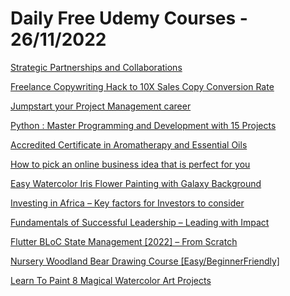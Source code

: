 # Daily Free Udemy Courses - 26/11/2022

[Strategic Partnerships and Collaborations](https://www.udemy.com/course/strategic-partnerships-and-collaborations/?couponCode=STRATEGICPARTNER)
[Freelance Copywriting Hack to 10X Sales Copy Conversion Rate](https://www.udemy.com/course/freelance-copywriting-hack-to-10x-sales-copy-conversion-rate/?couponCode=10X-SALES-2022)
[Jumpstart your Project Management career](https://www.udemy.com/course/jumpstart-your-project-management-career/?couponCode=BLACKFRIDAY)
[Python : Master Programming and Development with 15 Projects](https://www.udemy.com/course/python-complete-bootcamp-2019-learn-by-applying-knowledge/?couponCode=NOVE00002)
[Accredited Certificate in Aromatherapy and Essential Oils](https://www.udemy.com/course/aromatherapy-essential-oils-perfume-incense-masterclass-certificate/?couponCode=UR-GIFT)
[How to pick an online business idea that is perfect for you](https://www.udemy.com/course/how-to-pick-an-online-business-idea-that-is-perfect-for-you/?couponCode=CDBAE7DD94157AD8C6E4)
[Easy Watercolor Iris Flower Painting with Galaxy Background](https://www.udemy.com/course/easy-watercolor-iris-flower-painting/?couponCode=D1FB4511C2AE059F16B7)
[Investing in Africa – Key factors for Investors to consider](https://www.udemy.com/course/investing-in-africa-key-factors-for-investors-to-consider/?couponCode=CONSIDERINVAFR)
[Fundamentals of Successful Leadership – Leading with Impact](https://www.udemy.com/course/fundamentals-of-successful-leadership-leading-with-impact/?couponCode=LEADERSHIP1)
[Flutter BLoC State Management [2022] – From Scratch](https://www.udemy.com/course/flutter-bloc-state-management-2022-from-scratch/?couponCode=NOV_FREE_GIFT)
[Nursery Woodland Bear Drawing Course [Easy/BeginnerFriendly]](https://www.udemy.com/course/nursery-woodland-bear-drawing-course-easybeginnerfriendly/?couponCode=332D6A8C90743C6521F0)
[Learn To Paint 8 Magical Watercolor Art Projects](https://www.udemy.com/course/magical_watercolor_projects/?couponCode=E64A5FA07A7D5773E9F2)
